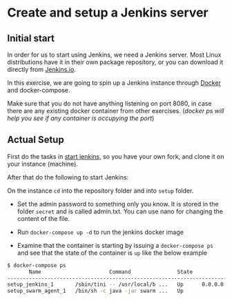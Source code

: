 # Create and setup a Jenkins server

## Initial start

In order for us to start using Jenkins, we need a
Jenkins server. Most Linux distributions have it
in their own package repository, or you can
download it directly from
[Jenkins.io](https://jenkins.io/download/).

In this exercise, we are going to spin up a
Jenkins instance through
[Docker](https://www.docker.com/) and
docker-compose.

Make sure that you do not have anything listening
on port 8080, in case there are any existing
docker container from other exercises. (_docker ps
will help you see if any container is occupying
the port_)

## Actual Setup

First do the tasks in
[start jenkins](./labs/00-start-jenkins.md), so
you have your own fork, and clone it on your
instance (machine).

After that do the following to start Jenkins:

On the instance `cd` into the repository folder
and into `setup` folder.

- Set the admin password to something only you
  know. It is stored in the folder `secret` and is
  called admin.txt. You can use nano for changing
  the content of the file.

- Run `docker-compose up -d` to run the jenkins
  docker image
- Examine that the container is starting by
  issuing a `docker-compose ps` and see that the
  state of the container is `up` like the below
  example

```bash
$ docker-compose ps
       Name                      Command               State                        Ports
---------------------------------------------------------------------------------------------------------------
setup_jenkins_1       /sbin/tini -- /usr/local/b ...   Up      0.0.0.0:50000->50000/tcp, 0.0.0.0:8080->8080/tcp
setup_swarm_agent_1   /bin/sh -c java -jar swarm ...   Up
```
